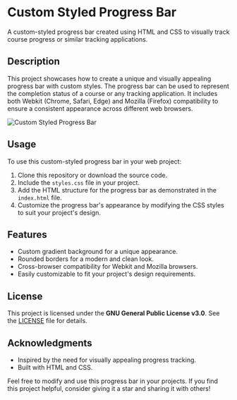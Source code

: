 # Custom Styled Progress Bar

A custom-styled progress bar created using HTML and CSS to visually track course progress or similar tracking applications.

## Description

This project showcases how to create a unique and visually appealing progress bar with custom styles. The progress bar can be used to represent the completion status of a course or any tracking application. It includes both Webkit (Chrome, Safari, Edge) and Mozilla (Firefox) compatibility to ensure a consistent appearance across different web browsers.

![Custom Styled Progress Bar](screenshot.png)

## Usage

To use this custom-styled progress bar in your web project:

1. Clone this repository or download the source code.
2. Include the `styles.css` file in your project.
3. Add the HTML structure for the progress bar as demonstrated in the `index.html` file.
4. Customize the progress bar's appearance by modifying the CSS styles to suit your project's design.

## Features

- Custom gradient background for a unique appearance.
- Rounded borders for a modern and clean look.
- Cross-browser compatibility for Webkit and Mozilla browsers.
- Easily customizable to fit your project's design requirements.

## License

This project is licensed under the **GNU General Public License v3.0**. See the [LICENSE](LICENSE) file for details.

## Acknowledgments

- Inspired by the need for visually appealing progress tracking.
- Built with HTML and CSS.

Feel free to modify and use this progress bar in your projects. If you find this project helpful, consider giving it a star and sharing it with others!
